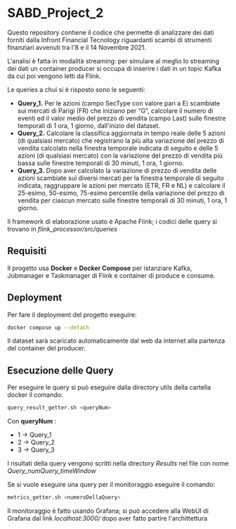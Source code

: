 # SABD_Project_2
Questo repository contiene il codice che permette di analizzare dei dati forniti dalla Infront Financial Tecnology riguardanti scambi di strumenti finanziari avvenuti tra l'8 e il 14 Novembre 2021.

L'analisi è fatta in modalità streaming: per simulare al meglio lo streaming dei dati un container producer si occupa di inserire i dati in un topic Kafka da cui poi vengono letti da Flink.

Le queries a chui si è risposto sono le seguenti:
* **Query_1.** Per le azioni (campo SecType con valore pari a E) scambiate sui mercati di Parigi (FR) che iniziano per “G”, calcolare il numero di eventi ed il valor medio del prezzo di vendita (campo Last) sulle finestre temporali di 1 ora, 1 giorno, dall'inizio del dataset.
* **Query_2.** Calcolare la classifica aggiornata in tempo reale delle 5 azioni (di qualsiasi mercato) che registrano la più alta variazione del prezzo di vendita calcolato nella finestra temporale indicata di seguito e delle 5 azioni (di qualsiasi mercato) con la variazione del prezzo di vendita più bassa sulle finestre temporali di 30 minuti, 1 ora, 1 giorno.
* **Query_3.** Dopo aver calcolato la variazione di prezzo di vendita delle azioni scambiate sui diversi mercati per la finestra temporale di seguito indicata, raggruppare le azioni per mercato (ETR, FR e NL) e calcolare il 25-esimo, 50-esimo, 75-esimo percentile della variazione del prezzo di vendita per ciascun mercato sulle finestre temporali di 30 minuti, 1 ora, 1 giorno.

Il framework di elaborazione usato è Apache Flink; i codici delle query si trovano in *flink_processor/src/queries*

## Requisiti 
Il progetto usa **Docker** e **Docker Compose** per istanziare Kafka, Jobmanager e Taskmanager di Flink e container di produce e consume.

## Deployment
Per fare il deployment del progetto eseguire:
```bash
docker compose up --detach
```

Il dataset sarà scaricato automaticamente dal web da internet alla partenza del container del producer.

## Esecuzione delle Query
Per eseguire le query si può eseguire dalla directory utils della cartella docker il comando:
```bash
query_result_getter.sh <queryNum>
```
Con **queryNum** :
* 1 &rarr; Query_1
* 2 &rarr; Query_2
* 3 &rarr; Query_3

I risultati della query vengono scritti nella directory *Results* nel file con nome *Query_numQuery_timeWindow*

Se si vuole eseguire una query per il monitoraggio eseguire il comando:
```bash
metrics_getter.sh <numeroDellaQuery>
```
Il monitoraggio è fatto usando Grafana; si può accedere alla WebUI di Grafana dal link *localhost:3000/* dopo aver fatto partire l'archittettura